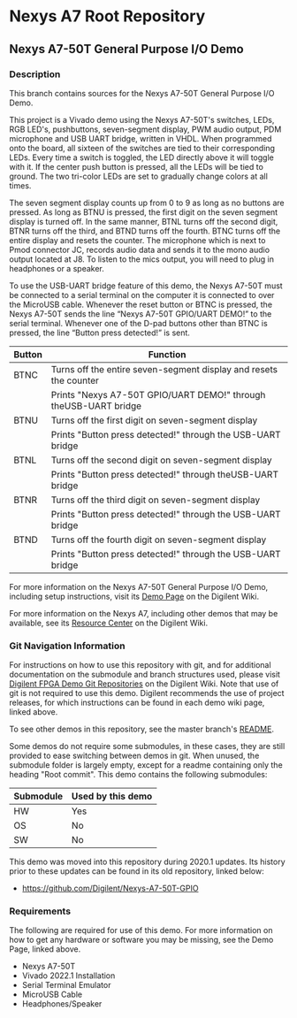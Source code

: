 # Nexys A7 Root Repository

## Nexys A7-50T General Purpose I/O Demo

### Description

This branch contains sources for the Nexys A7-50T General Purpose I/O Demo.

This project is a Vivado demo using the Nexys A7-50T's switches, LEDs, RGB LED's, pushbuttons, seven-segment display, PWM audio output, PDM microphone and USB UART bridge, written in VHDL. When programmed onto the board, all sixteen of the switches are tied to their corresponding LEDs. Every time a switch is toggled, the LED directly above it will toggle with it. If the center push button is pressed, all the LEDs will be tied to ground. The two tri-color LEDs are set to gradually change colors at all times.

The seven segment display counts up from 0 to 9 as long as no buttons are pressed. As long as BTNU is pressed, the first digit on the seven segment display is turned off. In the same manner, BTNL turns off the second digit, BTNR turns off the third, and BTND turns off the fourth. BTNC turns off the entire display and resets the counter. The microphone which is next to Pmod connector JC, records audio data and sends it to the mono audio output located at J8. To listen to the mics output, you will need to plug in headphones or a speaker. 
 
To use the USB-UART bridge feature of this demo, the Nexys A7-50T must be connected to a serial terminal on the computer it is connected to over the MicroUSB cable. Whenever the reset button or BTNC is pressed, the Nexys A7-50T sends the line “Nexys A7-50T GPIO/UART DEMO!” to the serial terminal. Whenever one of the D-pad buttons other than BTNC is pressed, the line “Button press detected!” is sent.

| Button | Function                                                          |
| ------ | ----------------------------------------------------------------- |
| BTNC   | Turns off the entire seven-segment display and resets the counter |
|        | Prints "Nexys A7-50T GPIO/UART DEMO!" through theUSB-UART bridge    |
| BTNU   | Turns off the first digit on seven-segment display                |                               
|        | Prints "Button press detected!" through the USB-UART bridge       |
| BTNL   | Turns off the second digit on seven-segment display               |
|        | Prints "Button press detected!" through theUSB-UART bridge        |
| BTNR   | Turns off the third digit on seven-segment display                |
|        | Prints "Button press detected!" through the USB-UART bridge       |
| BTND   | Turns off the fourth digit on seven-segment display               |
|        | Prints "Button press detected!" through the USB-UART bridge       |

For more information on the Nexys A7-50T General Purpose I/O Demo, including setup instructions, visit its [Demo Page](https://reference.digilentinc.com/reference/programmable-logic/nexys-a7/demos/gpio) on the Digilent Wiki.

For more information on the Nexys A7, including other demos that may be available, see its [Resource Center](https://reference.digilentinc.com/reference/programmable-logic/nexys-a7/start) on the Digilent Wiki.

### Git Navigation Information

For instructions on how to use this repository with git, and for additional documentation on the submodule and branch structures used, please visit [Digilent FPGA Demo Git Repositories](https://reference.digilentinc.com/reference/programmable-logic/documents/git) on the Digilent Wiki. Note that use of git is not required to use this demo. Digilent recommends the use of project releases, for which instructions can be found in each demo wiki page, linked above.

To see other demos in this repository, see the master branch's [README](https://github.com/Digilent/Nexys-A7).

Some demos do not require some submodules, in these cases, they are still provided to ease switching between demos in git. When unused, the submodule folder is largely empty, except for a readme containing only the heading "Root commit". This demo contains the following submodules:

| Submodule | Used by this demo |
|-----------|-------------------|
| HW        | Yes         |
| OS        | No         |
| SW        | No         |

This demo was moved into this repository during 2020.1 updates. Its history prior to these updates can be found in its old repository, linked below:
* https://github.com/Digilent/Nexys-A7-50T-GPIO

### Requirements

The following are required for use of this demo. For more information on how to get any hardware or software you may be missing, see the Demo Page, linked above.

* Nexys A7-50T
* Vivado 2022.1 Installation
* Serial Terminal Emulator
* MicroUSB Cable
* Headphones/Speaker